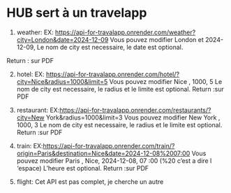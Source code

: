 
# HUB sert à un travelapp
1.	weather: 
EX: https://api-for-travalapp.onrender.com/weather?city=London&date=2024-12-09
Vous pouvez modifier London et 2024-12-09,
Le nom de city est necessaire, le date est optional.

Return : sur PDF
 
2.	hotel:
EX: https://api-for-travalapp.onrender.com/hotel/?city=Nice&radius=1000&limit=5
Vous pouvez modifier Nice , 1000, 5
Le nom de city est necessaire, le radius et le limite est optional.
Return :sur PDF
 
3.	restaurant:
EX:https://api-for-travalapp.onrender.com/restaurants/?city=New York&radius=1000&limit=3
	Vous pouvez modifier New York , 1000, 3
Le nom de city est necessaire, le radius et le limite est optional.
Return :sur PDF
 
4.	train:
EX:https://api-for-travalapp.onrender.com/train/?origin=Paris&destination=Nice&date=2024-12-08%2007:00
Vous pouvez modifier Paris , Nice, 2024-12-08, 07 :00   (%20 c’est a dire l ‘espace)
	L’heure est optional.
	Return :sur PDF

6.	flight:
Cet API est pas complet, je cherche un autre
